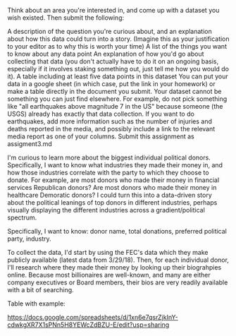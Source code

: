 
Think about an area you're interested in, and come up with a dataset you wish existed. Then submit the following:

A description of the question you're curious about, and an explanation about how this data could turn into a story. (Imagine this as your justification to your editor as to why this is worth your time)
A list of the things you want to know about any data point
An explanation of how you'd go about collecting that data (you don't actually have to do it on an ongoing basis, especially if it involves staking something out, just tell me how you would do it).
A table including at least five data points in this dataset
You can put your data in a google sheet (in which case, put the link in your homework) or make a table directly in the document you submit.
Your dataset cannot be something you can just find elsewhere. For example, do not pick something like "all earthquakes above magnitude 7 in the US" because someone (the USGS) already has exactly that data collection. If you want to do earthquakes, add more information such as the number of injuries and deaths reported in the media, and possibly include a link to the relevant media report as one of your columns.
Submit this assignment as assigment3.md


I'm curious to learn more about the biggest individual political donors. Specifically, I want to know what industries they made their money in, and how those industries correlate with the party to which they choose to donate. For example, are most donors who made their money in financial services Republican donors? Are most donors who made their money in healthcare Demoratic donors? I could turn this into a data-driven story about the political leanings of top donors in different industries, perhaps visually displaying the different industries across a gradient/political spectrum.

Specifically, I want to know: donor name, total donations, preferred political party, industry.

To collect the data, I'd start by using the FEC's data which they make publicly available (latest data from 3/29/18). Then, for each individual donor, I'll research where they made their money by looking up their biograhpies online. Because most billionaires are well-known, and many are either company executives or Board members, their bios are very readily available with a bit of searching.


Table with example:

https://docs.google.com/spreadsheets/d/1xn6e7qsrZjkInY-cdwkgXR7X1sPNn5H8YEWcZdBZU-E/edit?usp=sharing
